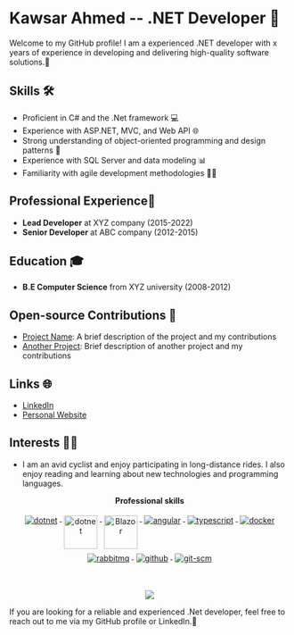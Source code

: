 # Kawsar Ahmed -- .NET Developer 🚀

Welcome to my GitHub profile! I am a experienced .NET developer with x years of experience in developing and delivering high-quality software solutions.💼

## Skills 🛠️
- Proficient in C# and the .Net framework 💻
- Experience with ASP.NET, MVC, and Web API 🌐
- Strong understanding of object-oriented programming and design patterns 🧰
- Experience with SQL Server and data modeling 📊
- Familiarity with agile development methodologies 🏃‍♂️

## Professional Experience💼
- **Lead Developer** at XYZ company (2015-2022) 
- **Senior Developer** at ABC company (2012-2015) 

## Education 🎓
- **B.E Computer Science** from XYZ university (2008-2012) 

## Open-source Contributions 🌟
- [Project Name](https://github.com/kawsarbs23/project-name): A brief description of the project and my contributions 
- [Another Project](https://github.com/kawsarbs23/another-project): Brief description of another project and my contributions

## Links 🌐
- [LinkedIn](https://linkedin.com/in/kawsarbs23)
- [Personal Website](https://example.com)

## Interests 🚴‍♂️
- I am an avid cyclist and enjoy participating in long-distance rides. I also enjoy reading and learning about new technologies and programming languages.

<p align="center"> 
 <strong>
  Professional skills
  </strong>
</p>

<p align="center">
  <a href="https://dotnet.microsoft.com/">
    <img src="https://www.vectorlogo.zone/logos/dotnet/dotnet-ar21.svg" alt="dotnet" style="vertical-align:top; margin:4px;">
  </a>
  <a href="https://dotnet.microsoft.com/">
    <img src="https://upload.wikimedia.org/wikipedia/commons/e/ee/.NET_Core_Logo.svg" height="60px" alt="dotnet" style="vertical-align:top; margin:4px;">
  </a>
  <a href="https://dotnet.microsoft.com/apps/aspnet/web-apps/blazor">
    <img src="https://upload.wikimedia.org/wikipedia/commons/d/d0/Blazor.png" alt="Blazor" height="60px" style="vertical-align:top; margin:4px">
  </a>
  <a href="https://angular.io">
    <img src="https://www.vectorlogo.zone/logos/angular/angular-ar21.svg" alt="angular" style="vertical-align:top; margin:4px;">
  </a>
  <a href="">
    <img src="https://www.vectorlogo.zone/logos/typescriptlang/typescriptlang-ar21.svg" alt="typescript" style="vertical-align:top; margin:4px;">
  </a>  
  <a href="https://hub.docker.com/">
    <img src="https://www.vectorlogo.zone/logos/docker/docker-ar21.svg" alt="docker" style="vertical-align:top; margin:4px">
  </a>
   <a href="https://www.rabbitmq.com">
    <img src="https://www.vectorlogo.zone/logos/rabbitmq/rabbitmq-ar21.svg" alt="rabbitmq" style="vertical-align:top; margin:4px">
  </a>
  
  <a href="https://www.github.com">
    <img src="https://www.vectorlogo.zone/logos/github/github-ar21.svg" alt="github" style="vertical-align:top; margin:4px">
  </a>
  <a href="https://www.git.com">
    <img src="https://www.vectorlogo.zone/logos/git-scm/git-scm-ar21.svg" alt="git-scm" style="vertical-align:top; margin:4px">
  </a>
</p>
<br/>
<p align="center">
  <a href="#" alt="mukesh's github stats"><img src="https://github-readme-stats.vercel.app/api?username=kawsarbs23&show_icons=true&hide_border=true" /></a>
</p>


If you are looking for a reliable and experienced .Net developer, feel free to reach out to me via my GitHub profile or LinkedIn.🤝
